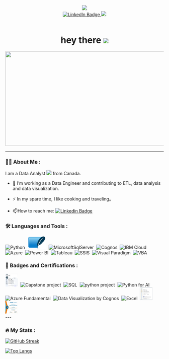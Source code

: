 <!--
**David-3657996/David-3657996** is a ✨ _special_ ✨ repository because its `README.md` (this file) appears on your GitHub profile.

Here are some ideas to get you started:
-  🔭 I’m currently studying on the 
- 🌱 I’m currently learning ...
- 👯 I’m looking to collaborate on ...
- 🤔 I’m looking for help with ...
- 💬 Ask me about ...
- 📫 How to reach me: ...
- 😄 Pronouns: ...
- ⚡ Fun fact: ...
-->
<div id="header" align="center">
   <img src="https://media.giphy.com/media/u2pmTWUi0MXjyrMaVj/giphy.gif" width="100"/>


  <div id="badges">
      <a href="your-linkedin-URL">
          <img src="https://img.shields.io/badge/LinkedIn-blue?style=for-the-badge&logo=linkedin&logoColor=white" alt="LinkedIn Badge"/>
      </a>
      <a href="your-wechat-URL">
          <img src="https://img.shields.io/badge/WeChat-white?style=for-the-badge&logo=wechat&logoColor=white%22%20alt=%22Wechat%20Badge"/>
      </a>
  </div>


  <img src="https://komarev.com/ghpvc/?username=David-3657996&style=flat-square&color=blue" alt=""/>
  <h1>
       hey there
      <img src="https://media.giphy.com/media/hvRJCLFzcasrR4ia7z/giphy.gif" width="30px"/>
  </h1>
</div>


<div align="center">
  <img src="https://media.giphy.com/media/dWesBcTLavkZuG35MI/giphy.gif" width="600" height="300"/>
</div>

---

### :man_technologist: About Me :

I am a Data Analyst <img src="https://media.giphy.com/media/VHI6svvhu5xuqzyAoM/giphy.gif" width="30"> from Canada.

- :telescope: I’m working as a Data Engineer and contributing to ETL, data analysis and data visualization.

- :zap: In my spare time, I like cooking and traveling。

- :mailbox:How to reach me: [![Linkedin Badge](https://img.shields.io/badge/-YuangangYang-blue?style=flat&logo=Linkedin&logoColor=white)](https://www.linkedin.com/in/david-yang666/)


### :hammer_and_wrench: Languages and Tools :

<div>
  <img src="https://th.bing.com/th/id/OIP.EDJ9xoErBbZqK2tExVoJfAHaHY?pid=ImgDet&rs=1" title="Python" alt="Python" width="40" height="40"/>&nbsp;
  <img src="https://raw.githubusercontent.com/devicons/devicon/1119b9f84c0290e0f0b38982099a2bd027a48bf1/icons/sqlite/sqlite-original.svg" title="Sqlite" alt="Sqlit" width="60" height="40"/>&nbsp;
   <img src="https://th.bing.com/th/id/OIP.Z86hSked6bhCCrvwCgOa_AHaD2?pid=ImgDet&rs=1" title="MicrosoftSqlServer" alt="MicrosoftSqlServer" width="60" height="40"/>&nbsp;
   <img src="https://th.bing.com/th/id/OIP.8BWXBFf0swPOJnlKK56aEAHaD1?pid=ImgDet&rs=1" title="Cognos" alt="Cognos" width="60" height="40"/>&nbsp;
   <img src="https://th.bing.com/th/id/R.81e72de9ec715cc3e0d2583ace0eb640?rik=nkpOi9XqzV0XAQ&pid=ImgRaw&r=0" title="IBM Cloud" alt="IBM Cloud" width="60" height="40"/>&nbsp;
   <img src="https://th.bing.com/th/id/OIP.734cyyMrOAC23x6GcpMwSwHaEK?pid=ImgDet&rs=1" title="Azure" alt="Azure" width="60" height="40"/>&nbsp;
   <img src="https://www.c5alliance.com/wp-content/uploads/2021/01/power-bi_logo.png" title="Power BI" alt="Power BI " width="100" height="40"/>&nbsp;
   <img src="https://th.bing.com/th/id/R.2afaf3c6a5b3bddf01871094cbc7276b?rik=jA5JhKOM1OxabA&riu=http%3a%2f%2fwww.silicon.de%2fwp-content%2fuploads%2f2016%2f08%2ftableau1.jpg&ehk=bn5LDryeHX8sglUbZUnS1pJn0BaZflTgDgfxrL5zlIM%3d&risl=&pid=ImgRaw&r=0"  title="Tableau" alt="Tableau" width="80" height="40"/>&nbsp;
   <img src="https://www.sqlsplus.com/wp-content/uploads/2020/06/SSIS-SQL-Server-Integration-Services-Description-of-integration-services.jpg"  title="SQL Server Integration Services" alt="SSIS" width="100" height="40"/>&nbsp
   <img src="https://freesoft.ru/storage/images/221/2207/220636/220636_normal.png"  title="Visual Paradigm" alt="Visual Paradigm" width="40" height="40"/>&nbsp
   <img src="https://th.bing.com/th/id/R.b86664861275d1bbe52e1c6662b9e6db?rik=WC1IOwvou7MAYA&pid=ImgRaw&r=0"  title="VBA" alt="VBA" width="40" height="40"/>&nbsp
   
   
</div>


### :crown: Badges and Certifications :

<div>
  <img src="https://github.com/David-3657996/David-3657996/blob/main/IBM%20Data%20Analyst.png?raw=true" title="IBM Data Analyst" alt="IBM Data Analyst" width="40" height="40"/>&nbsp;
  <img src="https://images.credly.com/size/680x680/images/f02ecb21-5237-4974-b259-0a8f74675c59/Data_Analyst_Capstone.png" title="Capstone project" alt="Capstone project" width="40" height="40"/>&nbsp;
   <img src="https://images.credly.com/size/680x680/images/594e0ab7-c864-4d9a-9987-3a903ec3f06a/Cognitive_Class_-_DB_and_SQL_for_Data_Sci.png" title="SQL" alt="SQL" width="40" height="40"/>&nbsp;
   <img src="https://images.credly.com/size/680x680/images/7d06faf8-c754-4ecd-8ab1-2115826b03c6/Python_Project_for_Data_Science.png" title="python project" alt="python project" width="40" height="40"/>&nbsp;
   <img src="https://images.credly.com/size/680x680/images/0571ab1d-f43b-43d9-9c68-8ebd0ebd61b7/Python_for_Data_Sci_and_AI_Foundational.png" title="Python for AI" alt="Python for AI" width="40" height="40"/>&nbsp;
   <img src="https://images.credly.com/size/680x680/images/be8fcaeb-c769-4858-b567-ffaaa73ce8cf/image.png" title="Azure Fundamental" alt="Azure Fundamental" width="40" height="40"/>&nbsp;
   <img src="https://images.credly.com/size/680x680/images/2b8d430e-096d-4e40-9b12-de11b91f8837/Data_Visualization___Dashboard_Essentials.png" title="Data Visualization by Cognos" alt="Data Visualization by Cognos " width="40" height="40"/>&nbsp;
   <img src="https://images.credly.com/size/680x680/images/dab7d3e9-427d-46d0-af9e-3fd6bb7c3328/Excel_Essentials_for_Data_Analytics.png"  title="Excel" alt="Excel" width="40" height="40"/>&nbsp;
   <img src="https://github.com/David-3657996/David-3657996/blob/main/CertificateOfCompletion_Excel%20VBA%20Managing%20Files%20and%20Data%20(NASBA).png?raw=true"  title="VBA" alt="VBA" width="40" height="40"/>&nbsp;
      <img src="https://github.com/David-3657996/David-3657996/blob/main/Certification%20for%20NPower%20Canada.png?raw=true"  title="NPower Canada" alt="Junior Data Analyst" width="40" height="40"/>&nbsp;
</div>
---

### :fire: My Stats :
[![GitHub Streak](http://github-readme-streak-stats.herokuapp.com?user=David-3657996&theme=dark&date_format=M%20j%5B%2C%20Y%5D)](https://git.io/streak-stats)

[![Top Langs](https://github-readme-stats.vercel.app/api/top-langs/?username=David-3657996&layout=compact&theme=vision-friendly-dark)](https://github.com/anuraghazra/github-readme-stats)

